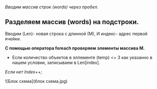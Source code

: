 *Вводим массив строк (words) через пробел.*

## Разделяем массив (words) на подстроки.

Вводим (Len)- новая строка с длинной (М),
И индекс- адрес первой ячейки.

__С помощью оператора foreach проверяем элементы массива M.__

* Если количество объектов в эллементе (temp) <= 3 как указанно в нашем условии, записываем  в Len[index].

*Если нет Index++;*

 ![Блок схема](блок схема.jpg)
 

